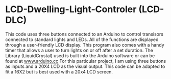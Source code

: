 # LCD-Dwelling-Light-Controler (LCD-DLC)
This code uses three buttons connected to an Arduino to control transisors connected to standard lights and LEDs.
All of the functions are displayed through a user-friendly LCD display.
This program also comes with a handy timer that allows a user to turn lights on or off after a set duration.
The Library (LiquidCrystal) used is built into the Arduino software or can be found at www.arduino.cc
For this particular project, I am using three buttons as inputs and a 20X4 LCD as the visual output.
This code can be adapted to fit a 16X2 but is best used with a 20x4 LCD screen.
